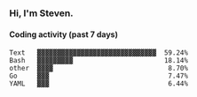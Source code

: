 ### Hi, I'm Steven.

#### Coding activity (past 7 days)
```
Text   ▓▓▓▓▓▓▓▓▓▓▓▓▓▓▓▓▓▓▓▓▓▓▓▓▓▓▓▓▓▓  59.24%
Bash   ▓▓▓▓▓▓▓▓▓                       18.14%
other  ▓▓▓▓                             8.70%
Go     ▓▓▓                              7.47%
YAML   ▓▓▓                              6.44%
```
